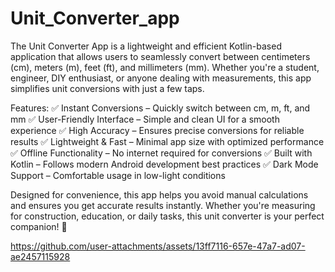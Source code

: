 # Unit_Converter_app


The Unit Converter App is a lightweight and efficient Kotlin-based application that allows users to seamlessly convert between centimeters (cm), meters (m), feet (ft), and millimeters (mm). Whether you're a student, engineer, DIY enthusiast, or anyone dealing with measurements, this app simplifies unit conversions with just a few taps.

Features:
✅ Instant Conversions – Quickly switch between cm, m, ft, and mm
✅ User-Friendly Interface – Simple and clean UI for a smooth experience
✅ High Accuracy – Ensures precise conversions for reliable results
✅ Lightweight & Fast – Minimal app size with optimized performance
✅ Offline Functionality – No internet required for conversions
✅ Built with Kotlin – Follows modern Android development best practices
✅ Dark Mode Support – Comfortable usage in low-light conditions

Designed for convenience, this app helps you avoid manual calculations and ensures you get accurate results instantly. Whether you're measuring for construction, education, or daily tasks, this unit converter is your perfect companion! 🚀










https://github.com/user-attachments/assets/13ff7116-657e-47a7-ad07-ae2457115928

